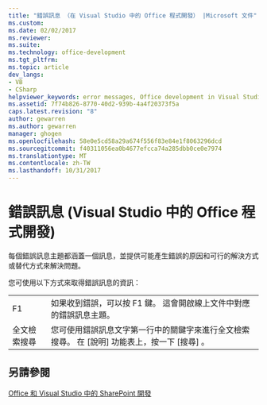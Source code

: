 ```yaml
---
title: "錯誤訊息 （在 Visual Studio 中的 Office 程式開發） |Microsoft 文件"
ms.custom: 
ms.date: 02/02/2017
ms.reviewer: 
ms.suite: 
ms.technology: office-development
ms.tgt_pltfrm: 
ms.topic: article
dev_langs:
- VB
- CSharp
helpviewer_keywords: error messages, Office development in Visual Studio
ms.assetid: 7f74b826-8770-40d2-939b-4a4f20373f5a
caps.latest.revision: "8"
author: gewarren
ms.author: gewarren
manager: ghogen
ms.openlocfilehash: 58e0e5cd58a29a674f556f83e84e1f8063296dcd
ms.sourcegitcommit: f40311056ea0b4677efcca74a285dbb0ce0e7974
ms.translationtype: MT
ms.contentlocale: zh-TW
ms.lasthandoff: 10/31/2017
---
```

# <a name="error-messages-office-development-in-visual-studio"></a>錯誤訊息 (Visual Studio 中的 Office 程式開發)
  每個錯誤訊息主題都涵蓋一個訊息，並提供可能產生錯誤的原因和可行的解決方式或替代方式來解決問題。  
  
 您可使用以下方式來取得錯誤訊息的資訊：  
  
|||  
|-|-|  
|F1|如果收到錯誤，可以按 F1 鍵。 這會開啟線上文件中對應的錯誤訊息主題。|  
|全文檢索搜尋|您可使用錯誤訊息文字第一行中的關鍵字來進行全文檢索搜尋。 在 [說明]  功能表上，按一下 [搜尋] 。|  
  
## <a name="see-also"></a>另請參閱  
 [Office 和 Visual Studio 中的 SharePoint 開發](../vsto/office-and-sharepoint-development-in-visual-studio.md)  
  
  